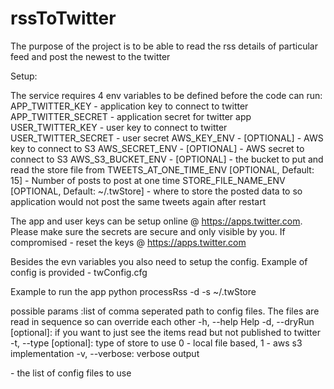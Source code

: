 # rssToTwitter
The purpose of the project is to be able to read the rss details of particular feed and post the newest to the twitter

Setup:

The service requires 4 env variables to be defined before the code can run:
APP_TWITTER_KEY - application key to connect to twitter
APP_TWITTER_SECRET - application secret for twitter app
USER_TWITTER_KEY - user key to connect to twitter
USER_TWITTER_SECRET - user secret
AWS_KEY_ENV - [OPTIONAL] - AWS key to connect to S3
AWS_SECRET_ENV - [OPTIONAL] - AWS secret to connect to S3
AWS_S3_BUCKET_ENV - [OPTIONAL] - the bucket to put and read the store file from
TWEETS_AT_ONE_TIME_ENV [OPTIONAL, Default: 15] - Number of posts to post at one time
STORE_FILE_NAME_ENV [OPTIONAL, Default: ~/.twStore] - where to store the posted data to so application would not
    post the same tweets again after restart

The app and user keys can be setup online @ https://apps.twitter.com. Please make sure the secrets are secure and
only visible by you. If compromised - reset the keys @ https://apps.twitter.com

Besides the evn variables you also need to setup the config. Example of config is provided - twConfig.cfg

Example to run the app
python processRss -d -s ~/.twStore <config files>

possible params
<config files>:list of comma seperated path to config files. The files are read in sequence so can override each other
-h, --help Help
-d, --dryRun [optional]: if you want to just see the items read but not published to twitter
-t, --type [optional]: type of store to use 0 - local file based, 1 - aws s3 implementation
-v, --verbose: verbose output


<config files> - the list of config files to use
